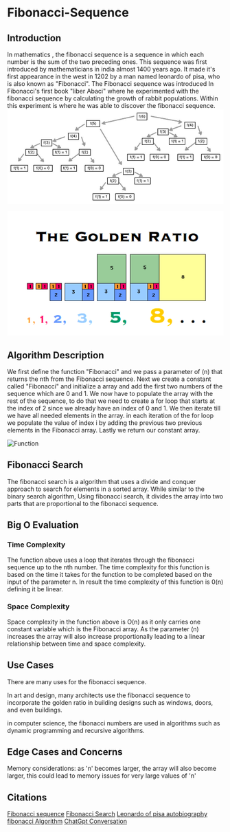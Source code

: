 # Fibonacci-Sequence

## Introduction

In mathematics , the fibonacci sequence is a sequence in which each number is the sum of the two preceding ones. This sequence was first introduced by mathematicians in india almost 1400 years ago. It made it's first appearance in the west in 1202 by a man named leonardo of pisa, who is also known as "Fibonacci". The Fibonacci sequence was introduced In Fibonacci's first book "liber Abaci" where he experimented with the fibonacci sequence by calculating the growth of rabbit populations. Within this experiment is where he was able to discover the fibonacci sequence. 
 ![Alt text](<Fibonacci sequence.png>)


![The Golden Ratio](1_9J2Wf2sapv9XeYtjQzPwVA.gif)
## Algorithm Description
We first define the function "Fibonacci" and we pass a parameter of (n) that returns the nth from the Fibonacci sequence. Next we create a constant called "Fibonacci" and initialize a array and add the first two numbers of the sequence which are 0 and 1. We now have to populate the array with the rest of the sequence, to do that we need to create a for loop that starts at the index of 2 since we already have an index of 0 and 1. We then iterate till we have all needed elements in the array. in each iteration of the for loop we populate the value of index i by adding the previous two previous elements in the Fibonacci array. Lastly we return our constant array.

![Function](<Screenshot 2024-01-20 at 2.41.43 AM.png>)
## Fibonacci Search
The fibonacci search is a algorithm that uses a divide and conquer approach to search for elements in a sorted array. While similar to the binary search algorithm, Using fibonacci search, it divides the array into two parts that are proportional to the fibonacci sequence.



## Big O Evaluation

### Time Complexity
The function above uses a loop that iterates through the fibonacci sequence up to the nth number. The time complexity for this function is based on the time it takes for the function to be completed based on the input of the parameter n. In result the time complexity of this function is 0(n) defining it be linear.


### Space Complexity
Space complexity in the function above is O(n) as it only carries one constant variable which is the Fibonacci array. As the parameter (n) increases the array will also increase proportionally leading to a linear relationship between time and space complexity.

## Use Cases
There are many uses for the fibonacci sequence.

In art and design, many architects use the fibonacci sequence to incorporate the golden ratio in building designs such as windows, doors, and even buildings.

in computer science, the fibonacci numbers are used in algorithms such as dynamic programming and recursive algorithms.







## Edge Cases and Concerns

Memory considerations: as 'n' becomes larger, the array will also become larger, this could lead to memory issues for very large values of 'n'


## Citations

[Fibonacci sequence](https://en.wikipedia.org/wiki/Fibonacci_sequence)
[Fibonacci Search](https://stackabuse.com/bytes/fibonacci-search-in-javascript/)
[Leonardo of pisa autobiography](https://en.wikipedia.org/wiki/Fibonacci)
[fibonacci Algorithm](https://medium.com/developers-writing/fibonacci-sequence-algorithm-in-javascript-b253dc7e320e)
[ChatGpt Conversation](https://chat.openai.com/share/865930e6-f787-4890-9cfb-755b08209782)